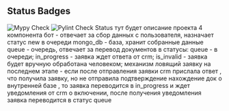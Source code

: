 ## Status Badges
![Mypy Check](https://github.com/sofiiila/bot-store/actions/workflows/CI_pipeline.yml/badge.svg?branch=dev_0.0/gl-autodeploy&job=mypy-check)
![Pylint Check Status](https://github.com/sofiiila/bot-store/actions/workflows/CI_pipeline.yml/badge.svg?branch=dev_0.0/gl-autodeploy&job=pylint-check)
тут будет описание проекта 
4 компонента
бот - отвечает за сбор данных с пользователя, назначает статус new в очереди
mongo_db - база, хранит собранные данные 
queue - очередь, отвечает за перевод документов в статусы: queue - в очереди;
in_progress - заявка ждет ответа от crm; is_invalid - заявка будет вручную обработана человеком;
механизм ловящий заявку на последнем этапе - если после отправления заявки crm прислала ответ , 
    что получила заявку, но не отправила подтверждение нахождение док о внутренней базе , то заявка 
    переводится в in_progress и ждет уведомления от crm о включении, после получения уведомления заявка переводится 
    в статус queue
    

